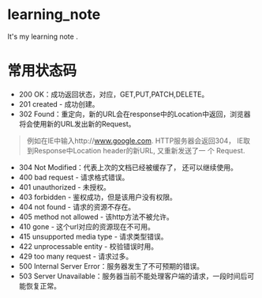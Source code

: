 # learning_note
It's my learning note .


# 常用状态码
* 200 OK：成功返回状态，对应，GET,PUT,PATCH,DELETE。
* 201 created  - 成功创建。
* 302 Found：重定向，新的URL会在response中的Location中返回，浏览器将会使用新的URL发出新的Request。
> 例如在IE中输入http://www.google.com. HTTP服务器会返回304， IE取到Response中Location header的新URL, 又重新发送了一 个 Request.
* 304 Not Modified：代表上次的文档已经被缓存了， 还可以继续使用。
* 400 bad request   - 请求格式错误。
* 401 unauthorized   - 未授权。
* 403 forbidden   - 鉴权成功，但是该用户没有权限。
* 404 not found - 请求的资源不存在。
* 405 method not allowed - 该http方法不被允许。
* 410 gone - 这个url对应的资源现在不可用。
* 415 unsupported media type - 请求类型错误。
* 422 unprocessable entity - 校验错误时用。
* 429 too many request - 请求过多。
* 500 Internal Server Error：服务器发生了不可预期的错误。
* 503 Server Unavailable：服务器当前不能处理客户端的请求，一段时间后可能恢复正常。
